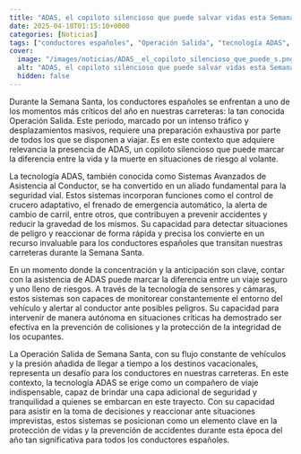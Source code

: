 ```yaml
---
title: "ADAS, el copiloto silencioso que puede salvar vidas esta Semana Santa"
date: 2025-04-18T01:15:10+0000
categories: [Noticias]
tags: ["conductores españoles", "Operación Salida", "tecnología ADAS", "seguridad vial", "sistemas avanzados de asistencia al conductor", "prevención de accidentes", "Semana Santa."]
cover:
  image: "/images/noticias/ADAS__el_copiloto_silencioso_que_puede_s.png"
  alt: "ADAS, el copiloto silencioso que puede salvar vidas esta Semana Santa"
  hidden: false
---
```


Durante la Semana Santa, los conductores españoles se enfrentan a uno de los momentos más críticos del año en nuestras carreteras: la tan conocida Operación Salida. Este periodo, marcado por un intenso tráfico y desplazamientos masivos, requiere una preparación exhaustiva por parte de todos los que se disponen a viajar. Es en este contexto que adquiere relevancia la presencia de ADAS, un copiloto silencioso que puede marcar la diferencia entre la vida y la muerte en situaciones de riesgo al volante.

La tecnología ADAS, también conocida como Sistemas Avanzados de Asistencia al Conductor, se ha convertido en un aliado fundamental para la seguridad vial. Estos sistemas incorporan funciones como el control de crucero adaptativo, el frenado de emergencia automático, la alerta de cambio de carril, entre otros, que contribuyen a prevenir accidentes y reducir la gravedad de los mismos. Su capacidad para detectar situaciones de peligro y reaccionar de forma rápida y precisa los convierte en un recurso invaluable para los conductores españoles que transitan nuestras carreteras durante la Semana Santa.

En un momento donde la concentración y la anticipación son clave, contar con la asistencia de ADAS puede marcar la diferencia entre un viaje seguro y uno lleno de riesgos. A través de la tecnología de sensores y cámaras, estos sistemas son capaces de monitorear constantemente el entorno del vehículo y alertar al conductor ante posibles peligros. Su capacidad para intervenir de manera autónoma en situaciones críticas ha demostrado ser efectiva en la prevención de colisiones y la protección de la integridad de los ocupantes.

La Operación Salida de Semana Santa, con su flujo constante de vehículos y la presión añadida de llegar a tiempo a los destinos vacacionales, representa un desafío para los conductores en nuestras carreteras. En este contexto, la tecnología ADAS se erige como un compañero de viaje indispensable, capaz de brindar una capa adicional de seguridad y tranquilidad a quienes se embarcan en este trayecto. Con su capacidad para asistir en la toma de decisiones y reaccionar ante situaciones imprevistas, estos sistemas se posicionan como un elemento clave en la protección de vidas y la prevención de accidentes durante esta época del año tan significativa para todos los conductores españoles.
